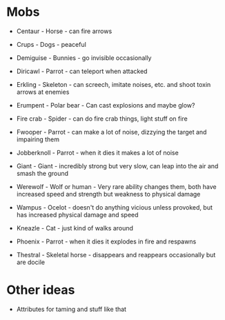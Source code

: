 # Mobs

* Centaur - Horse - can fire arrows

* Crups - Dogs - peaceful

* Demiguise - Bunnies - go invisible occasionally

* Diricawl - Parrot - can teleport when attacked

* Erkling - Skeleton - can screech, imitate noises, etc. and shoot toxin arrows at enemies

* Erumpent - Polar bear - Can cast explosions and maybe glow?

* Fire crab - Spider - can do fire crab things, light stuff on fire

* Fwooper - Parrot - can make a lot of noise, dizzying the target and impairing them

* Jobberknoll - Parrot - when it dies it makes a lot of noise

* Giant - Giant - incredibly strong but very slow, can leap into the air and smash the ground

* Werewolf - Wolf or human - Very rare ability changes them, both have increased speed and strength but weakness to physical damage

* Wampus - Ocelot - doesn't do anything vicious unless provoked, but has increased physical damage and speed

* Kneazle - Cat - just kind of walks around

* Phoenix - Parrot - when it dies it explodes in fire and respawns

* Thestral - Skeletal horse - disappears and reappears occasionally but are docile

# Other ideas

* Attributes for taming and stuff like that
